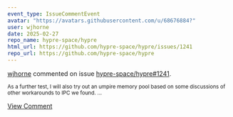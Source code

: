 ```yaml
---
event_type: IssueCommentEvent
avatar: "https://avatars.githubusercontent.com/u/68676884?"
user: wjhorne
date: 2025-02-27
repo_name: hypre-space/hypre
html_url: https://github.com/hypre-space/hypre/issues/1241
repo_url: https://github.com/hypre-space/hypre
---
```


<a href='https://github.com/wjhorne' target='_blank'>wjhorne</a> commented on issue <a href='https://github.com/hypre-space/hypre/issues/1241' target='_blank'>hypre-space/hypre#1241</a>.

<small>As a further test, I will also try out an umpire memory pool based on some discussions of other workarounds to IPC we found. ...</small>

<a href='https://github.com/hypre-space/hypre/issues/1241' target='_blank'>View Comment</a>